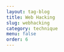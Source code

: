 ```yaml
---
layout: tag-blog
title: Web Hacking
slug: webhacking
category: technique
menu: false
order: 6
---
```

